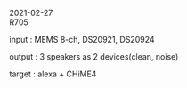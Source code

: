 2021-02-27    
R705    
  
input : MEMS 8-ch, DS20921, DS20924

output : 3 speakers as 2 devices(clean, noise)  

target : alexa + CHiME4
